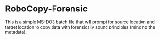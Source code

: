 # RoboCopy-Forensic
This is a simple MS-DOS batch file that will prompt for source location and target location to copy data with forensically sound principles (minding the metadata). 
